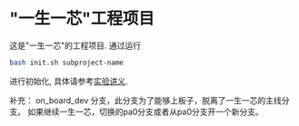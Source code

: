# "一生一芯"工程项目

这是"一生一芯"的工程项目. 通过运行
```bash
bash init.sh subproject-name
```
进行初始化, 具体请参考[实验讲义][lecture note].

[lecture note]: https://docs.ysyx.org/schedule.html

补充：
on_board_dev 分支，此分支为了能够上板子，脱离了一生一芯的主线分支。
如果继续一生一芯，切换的pa0分支或者从pa0分支开一个新分支。
